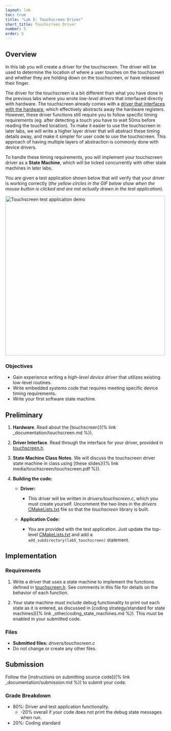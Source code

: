 ```yaml
---
layout: lab
toc: true
title: "Lab 5: Touchscreen Driver"
short_title: Touchscreen Driver
number: 5
order: 5
---
```


## Overview
In this lab you will create a driver for the touchscreen.  The driver will be used to determine the location of where a user touches on the touchscreen and whether they are holding down on the touchscreen, or have released their finger. 

The driver for the touchscreen is a bit different than what you have done in the previous labs where you wrote *low-level drivers* that interfaced directly with hardware.  The touchscreen already comes with a [driver that interfaces with the hardware]({{site.github.fileurl}}/include/display.h#L149-L153), which effectively abstracts away the hardware registers.  However, these driver functions still require you to follow specific timing requirements (eg. after detecting a touch you have to wait 50ms before reading the touched location).  To make it easier to use the touchscreen in later labs, we will write a higher layer driver that will abstract these timing details away, and make it simpler for user code to use the touchscreen.  This approach of having multiple layers of abstraction is commonly done with device drivers.

To handle these timing requirements, you will implement your touchscreen driver as a **State Machine**, which will be ticked concurrently with other state machines in later labs.

You are given a test application shown below that will verify that your driver is working correctly (*the yellow circles in the GIF below show when the mouse button is clicked and are not actually drawn in the test application*).

<img src="{% link media/lab5/touchscreen.gif %}" width="500" alt="Touchscreen test application demo">

### Objectives
* Gain experience writing a *high-level device driver* that utilizes existing low-level routines. 
* Write embedded systems code that requires meeting specific device timing requirements.
* Write your first software state machine.


## Preliminary

1. **Hardware**. Read about the [touchscreen]({% link _documentation/touchscreen.md %}).

1. **Driver Interface**. Read through the interface for your driver, provided in [touchscreen.h]({{site.github.fileurl}}/drivers/touchscreen.h).

1. **State Machine Class Notes**.  We will discuss the touchscreen driver state machine in class using [these slides]({% link media/touchscreen/touchscreen.pdf %}).

1. **Building the code:** 
    * **Driver:** 
        * This driver will be written in *drivers/touchscreen.c*, which you must create yourself.  Uncomment the two lines in the *drivers* [CMakeLists.txt]({{site.github.fileurl}}/drivers/CMakeLists.txt) file so that the *touchscreen* library is built.  

    * **Application Code:**
        * You are provided with the test application.  Just update the top-level [CMakeLists.txt]({{site.github.fileurl}}/CMakeLists.txt) and add a `add_subdirectory(lab5_touchscreen)` statement.

## Implementation

### Requirements

1. Write a driver that uses a state machine to implement the functions defined in [touchscreen.h]({{site.github.fileurl}}/drivers/touchscreen.h).  See comments in this file for details on the behavior of each function.

1. Your state machine must include debug functionality to print out each state as it is entered, as discussed in [coding strategy/standard for state machines]({% link _other/coding_state_machines.md %}).  This must be enabled in your submitted code.

### Files
  - **Submitted files:** *drivers/touchscreen.c*
  - Do not change or create any other files.

## Submission
Follow the [instructions on submitting source code]({% link _documentation/submission.md %}) to submit your code.

### Grade Breakdown 
  * 80%: Driver and test application functionality.
    * -20% overall if your code does not print the debug state messages when run. 
  * 20%: Coding standard